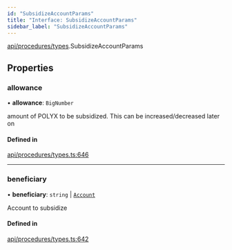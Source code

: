 ```yaml
---
id: "SubsidizeAccountParams"
title: "Interface: SubsidizeAccountParams"
sidebar_label: "SubsidizeAccountParams"
---
```


[api/procedures/types](../../../../../modules/API/Procedures/Types/Types.md).SubsidizeAccountParams

## Properties

### allowance

• **allowance**: `BigNumber`

amount of POLYX to be subsidized. This can be increased/decreased later on

#### Defined in

[api/procedures/types.ts:646](https://github.com/PolymeshAssociation/polymesh-sdk/blob/0dbd0ebd0/src/api/procedures/types.ts#L646)

___

### beneficiary

• **beneficiary**: `string` \| [`Account`](../../../../../classes/API/Entities/Account/Account.md)

Account to subsidize

#### Defined in

[api/procedures/types.ts:642](https://github.com/PolymeshAssociation/polymesh-sdk/blob/0dbd0ebd0/src/api/procedures/types.ts#L642)

